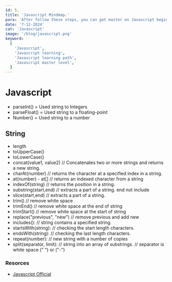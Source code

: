 ```yaml
---
id: 5,
title: 'Javascript Mindmap.'
para: 'After follow these steps, you can get master on Javascript beginner to master level.'
date: '7-12-2024'
cat: 'Javascript'
image: '/blog/javascript.png'
keyword:
  [
    'Javascript',
    'Javascript learning',
    'Javascript learning path',
    'Javascript master level',
  ]
---
```


# Javascript

- parseInt() = Used string to Integers
- parseFloat() = Used string to a floating-point
- Number() = Used string to a number

## String

- length
- toUpperCase()
- toLowerCase()
- concat(value1, value2) // Concatenates two or more strings and returns a new string.
- charAt(number) // returns the character at a specified index in a string.
- at(number) - at[] // returns an indexed character from a string
- indexOf(string) // returns the position in a string.
- substring(start,end) // extracts a part of a string. end not include
- slice(start,end) // extracts a part of a string.
- trim() // remove white space
- trimEnd() // remove white space at the end of string
- trimStart() // remove white space at the start of string
- replace("previous", "new") // remove previous and add new
- includes(): // string contains a specified string.
- startsWith(string): // checking the start length characters.
- endsWith(string): // checking the last length characters.
- repeat(number): // new string with a number of copies
- split(separator, limit):
  // string into an array of substrings.
  // separator is white space (" ") or ("-")

### Resorces

- [Javascript Official](/)
